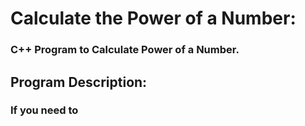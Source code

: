 # Calculate the Power of a Number:
### C++ Program to Calculate Power of a Number.

## Program Description: 
### If you need to 
